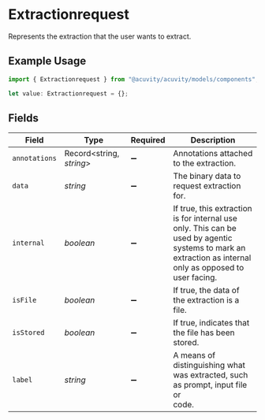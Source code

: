 # Extractionrequest

Represents the extraction that the user wants to extract.

## Example Usage

```typescript
import { Extractionrequest } from "@acuvity/acuvity/models/components";

let value: Extractionrequest = {};
```

## Fields

| Field                                                                                                                                                    | Type                                                                                                                                                     | Required                                                                                                                                                 | Description                                                                                                                                              |
| -------------------------------------------------------------------------------------------------------------------------------------------------------- | -------------------------------------------------------------------------------------------------------------------------------------------------------- | -------------------------------------------------------------------------------------------------------------------------------------------------------- | -------------------------------------------------------------------------------------------------------------------------------------------------------- |
| `annotations`                                                                                                                                            | Record<string, *string*>                                                                                                                                 | :heavy_minus_sign:                                                                                                                                       | Annotations attached to the extraction.                                                                                                                  |
| `data`                                                                                                                                                   | *string*                                                                                                                                                 | :heavy_minus_sign:                                                                                                                                       | The binary data to request extraction for.                                                                                                               |
| `internal`                                                                                                                                               | *boolean*                                                                                                                                                | :heavy_minus_sign:                                                                                                                                       | If true, this extraction is for internal use only. This can be used by agentic<br/>systems to mark an extraction as internal only as opposed to user facing. |
| `isFile`                                                                                                                                                 | *boolean*                                                                                                                                                | :heavy_minus_sign:                                                                                                                                       | If true, the data of the extraction is a file.                                                                                                           |
| `isStored`                                                                                                                                               | *boolean*                                                                                                                                                | :heavy_minus_sign:                                                                                                                                       | If true, indicates that the file has been stored.                                                                                                        |
| `label`                                                                                                                                                  | *string*                                                                                                                                                 | :heavy_minus_sign:                                                                                                                                       | A means of distinguishing what was extracted, such as prompt, input file or<br/>code.                                                                    |